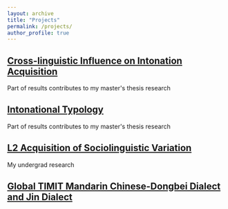 ```yaml
---
layout: archive
title: "Projects"
permalink: /projects/
author_profile: true
---
```

## [Cross-linguistic Influence on Intonation Acquisition](https://litonglinguistics.github.io/projects/project4_Cross-linguistic)
Part of results contributes to my master's thesis research

## [Intonational Typology](https://litonglinguistics.github.io/projects/project3_Typology)
Part of results contributes to my master's thesis research

## [L2 Acquisition of Sociolinguistic Variation](https://litonglinguistics.github.io/projects/project2_td)
My undergrad research

## [Global TIMIT Mandarin Chinese-Dongbei Dialect and Jin Dialect](https://litonglinguistics.github.io/projects/project1_TIMIT)



